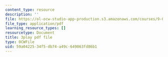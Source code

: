```yaml
---
content_type: resource
description: ''
file: https://ol-ocw-studio-app-production.s3.amazonaws.com/courses/9-00sc-introduction-to-psychology-fall-2011/59a0422534f5db74a49c649863fd86b1_yBYebcVw8Zk.pdf
file_type: application/pdf
learning_resource_types: []
resourcetype: Document
title: 3play pdf file
type: OCWFile
uid: 59a04225-34f5-db74-a49c-649863fd86b1
---
```

